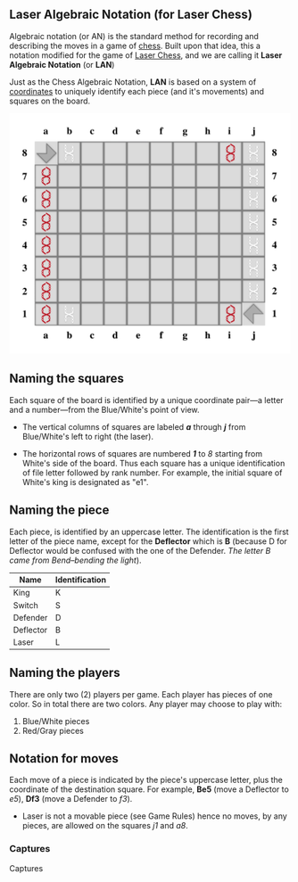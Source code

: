 ## Laser Algebraic Notation (for Laser Chess)

Algebraic notation (or AN) is the standard method for recording and describing the moves in a game of [chess](https://en.wikipedia.org/wiki/Chess). Built upon that idea, this a notation modified for the game of [Laser Chess](https://en.wikipedia.org/wiki/Laser_Chess), and we are calling it **Laser Algebraic Notation** (or **LAN**)

Just as the Chess Algebraic Notation, **LAN** is based on a system of [coordinates](https://en.wikipedia.org/wiki/Coordinates) to uniquely identify each piece (and it's movements) and squares on the board.

![Laser Chess Algebraic Notation](images/algebraic_notation.png)




## Naming the squares

Each square of the board is identified by a unique coordinate pair—a letter and a number—from the Blue/White's point of view.

- The vertical columns of squares are labeled ***a*** through ***j*** from Blue/White's left to right (the laser). 

- The horizontal rows of squares are numbered ***1*** to *8* starting from White's side of the board. Thus each square has a unique identification of file letter followed by rank number. For example, the initial square of White's king is designated as "e1".



## Naming the piece

Each piece, is identified by an uppercase letter.
The identification is the first letter of the piece name, except for the **Deflector** which is **B** (because D for Deflector would be confused with the one of the Defender. *The letter B came from Bend–bending the light*).

| Name      | Identification |
| --------- | -------------- |
| King      | K              |
| Switch    | S              |
| Defender  | D              |
| Deflector | B              |
| Laser     | L              |



## Naming the players

There are only two (2) players per game. Each player has pieces of one color. So in total there are two colors. 
Any player may choose to play with:

1. Blue/White pieces
2. Red/Gray pieces



## Notation for moves

Each move of a piece is indicated by the piece's uppercase letter, plus the coordinate of the destination square. For example, **Be5** (move a Deflector to *e5*), **Df3** (move a Defender to *f3*).

- Laser is not a movable piece (see Game Rules) hence no moves, by any pieces, are allowed on the squares *j1* and *a8*.

  

### Captures

Captures
